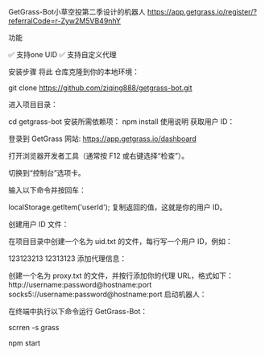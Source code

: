 GetGrass-Bot小草空投第二季设计的机器人
https://app.getgrass.io/register/?referralCode=r-Zyw2M5VB49nhY

功能

✅ 支持one UID
✅ 支持自定义代理

安装步骤
将此
仓库克隆到你的本地环境：

git clone https://github.com/ziqing888/getgrass-bot.git

进入项目目录：

cd getgrass-bot
安装所需依赖项：
npm install
使用说明
获取用户 ID：

登录到 GetGrass 网站: https://app.getgrass.io/dashboard

打开浏览器开发者工具（通常按 F12 或右键选择“检查”）。

切换到“控制台”选项卡。

输入以下命令并按回车：

localStorage.getItem('userId');
复制返回的值，这就是你的用户 ID。

创建用户 ID 文件：

在项目目录中创建一个名为 uid.txt 的文件，每行写一个用户 ID，例如：

123123213
12313123
添加代理信息：

创建一个名为 proxy.txt 的文件，并按行添加你的代理 URL，格式如下：
http://username:password@hostname:port
socks5://username:password@hostname:port
启动机器人：

在终端中执行以下命令运行 GetGrass-Bot：

scrren -s grass

npm start
